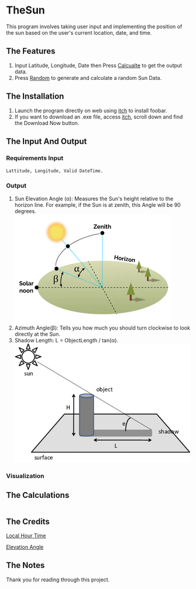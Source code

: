 # TheSun
 This program involves taking user input and implementing the position of the sun based on the user's current location, date, and time.
## The Features
1. Input Latitude, Longitude, Date then Press [Calcualte](#) to get the output data.
2. Press [Random](#) to generate and calculate a random Sun Data.


## The Installation

1. Launch the program directly on web using [itch](itch.io) to install foobar.
2. If you want to download an .exe file, access [itch](itch.io), scroll down and find the Download Now button.

## The Input And Output
### Requirements Input
    Lattitude, Longitude, Valid DateTime.
### Output
1. Sun Elevation Angle (α): Measures the Sun's height relative to the horizon line. For example, if the Sun is at zenith, this Angle will be 90 degrees.
![Sun Angle And Azimuth](Assets/Resources/Textures/SunAngle.png)
2. Azimuth Angle(β): Tells you how much you should turn clockwise to look directly at the Sun.
3. Shadow Length: L = ObjectLength / tan(α).
![Shadow Length](Assets/Resources/Textures/ShadowLength.png)

### Visualization


## The Calculations

```C#

```

## The Credits
[Local Hour Time](https://www.pveducation.org/pvcdrom/properties-of-sunlight/solar-time#HRA)

[Elevation Angle](https://www.pveducation.org/pvcdrom/properties-of-sunlight/elevation-angle)


## The Notes
Thank you for reading through this project.
